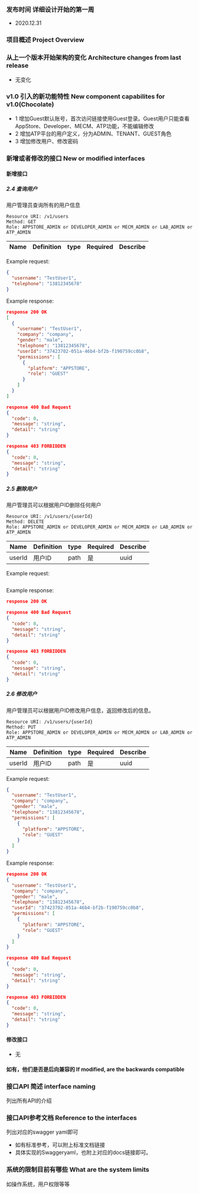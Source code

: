 ### 发布时间 详细设计开始的第一周
- 2020.12.31

### 项目概述 Project Overview



### 从上一个版本开始架构的变化 Architecture changes from last release
- 无变化

### v1.0 引入的新功能特性 New component capabilites for v1.0(Chocolate)
- 1 增加Guest默认账号，首次访问链接使用Guest登录。Guest用户只能查看AppStore、Developer、MECM、ATP功能，不能编辑修改
- 2 增加ATP平台的用户定义，分为ADMIN、TENANT、GUEST角色
- 3 增加修改用户、修改密码

### 新增或者修改的接口 New or modified interfaces
#### 新增接口
##### 2.4 查询用户

用户管理员查询所有的用户信息

```
Resource URI: /v1/users
Method: GET
Role: APPSTORE_ADMIN or DEVELOPER_ADMIN or MECM_ADMIN or LAB_ADMIN or ATP_ADMIN
```

| Name      | Definition |type   | Required|Describe |
| --------- | ---------- |-------|---------|-------- |


Example request:
```json
{
  "username": "TestUser1",
  "telephone": "13812345678"
}
```

Example response:
```json
response 200 OK
[
  {
    "username": "TestUser1",
    "company": "company",
    "gender": "male",
    "telephone": "13812345678",
    "userId": "37423702-051a-46b4-bf2b-f190759cc0b8",
    "permissions": [
      {
        "platform": "APPSTORE",
        "role": "GUEST"
      }
    ]
  }
]

response 400 Bad Request
{
  "code": 0,
  "message": "string",
  "detail": "string"
}

response 403 FORBIDDEN
{
  "code": 0,
  "message": "string",
  "detail": "string"
}
```

##### 2.5 删除用户

用户管理员可以根据用户ID删除任何用户

```
Resource URI: /v1/users/{userId}
Method: DELETE
Role: APPSTORE_ADMIN or DEVELOPER_ADMIN or MECM_ADMIN or LAB_ADMIN or ATP_ADMIN
```

| Name      | Definition |type   | Required|Describe |
| --------- | ---------- |-------|---------|-------- |
| userId    | 用户ID      | path  | 是      |uuid     |

Example request:
```json
```

Example response:
```json
response 200 OK

response 400 Bad Request
{
  "code": 0,
  "message": "string",
  "detail": "string"
}

response 403 FORBIDDEN
{
  "code": 0,
  "message": "string",
  "detail": "string"
}
```


##### 2.6 修改用户

用户管理员可以根据用户ID修改用户信息，返回修改后的信息。

```
Resource URI: /v1/users/{userId}
Method: PUT
Role: APPSTORE_ADMIN or DEVELOPER_ADMIN or MECM_ADMIN or LAB_ADMIN or ATP_ADMIN
```

| Name      | Definition |type   | Required|Describe |
| --------- | ---------- |-------|---------|-------- |
| userId    | 用户ID      | path  | 是      |uuid     |

Example request:
```json
{
  "username": "TestUser1",
  "company": "company",
  "gender": "male",
  "telephone": "13812345678",
  "permissions": [
    {
      "platform": "APPSTORE",
      "role": "GUEST"
    }
  ]
}
```

Example response:
```json
response 200 OK
{
  "username": "TestUser1",
  "company": "company",
  "gender": "male",
  "telephone": "13812345678",
  "userId": "37423702-051a-46b4-bf2b-f190759cc0b8",
  "permissions": [
    {
      "platform": "APPSTORE",
      "role": "GUEST"
    }
  ]
}

response 400 Bad Request
{
  "code": 0,
  "message": "string",
  "detail": "string"
}

response 403 FORBIDDEN
{
  "code": 0,
  "message": "string",
  "detail": "string"
}
```

#### 修改接口
- 无

#### 如有，他们是否是后向兼容的 If modified, are the backwards compatible


### 接口API 简述 interface naming
列出所有API的介绍

### 接口API参考文档 Reference to the interfaces
列出对应的swagger yaml即可
- 如有标准参考，可以附上标准文档链接
- 具体实现的Swaggeryaml，也附上对应的docs链接即可。

### 系统的限制目前有哪些 What are the system limits
如操作系统，用户权限等等